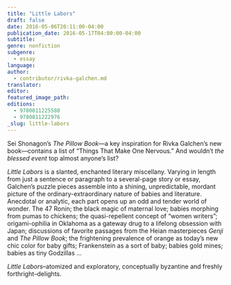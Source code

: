 ```yaml
---
title: "Little Labors"
draft: false
date: 2016-05-06T20:11:00-04:00
publication_date: 2016-05-17T04:00:00-04:00
subtitle:
genre: nonfiction
subgenre:
  - essay
language:
author:
  - contributor/rivka-galchen.md
translator:
editor:
featured_image_path:
editions:
  - 9780811225588
  - 9780811222976
_slug: little-labors
---
```


Sei Shonagon’s _The Pillow Book_—a key inspiration for Rivka Galchen’s new book—contains a list of “Things That Make One Nervous.” And wouldn’t _the blessed event_ top almost anyone’s list?

_Little Labors_ is a slanted, enchanted literary miscellany. Varying in length from just a sentence or paragraph to a several-page story or essay, Galchen’s puzzle pieces assemble into a shining, unpredictable, mordant picture of the ordinary-extraordinary nature of babies and literature. Anecdotal or analytic, each part opens up an odd and tender world of wonder. The 47 Ronin; the black magic of maternal love; babies morphing from pumas to chickens; the quasi-repellent concept of “women writers”; origami-ophilia in Oklahoma as a gateway drug to a lifelong obsession with Japan; discussions of favorite passages from the Heian masterpieces _Genji_ and _The Pillow Book_; the frightening prevalence of orange as today’s new chic color for baby gifts; Frankenstein as a sort of baby; babies gold mines; babies as tiny Godzillas …

_Little Labors_–atomized and exploratory, conceptually byzantine and freshly forthright–delights.

